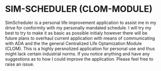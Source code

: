 # SIM-SCHEDULER (CLOM-MODULE)

SimScheduler is a personal life improvement application to assist me in my drive for conformity with my personally mandated schedule. I will try my best to try to make it as basic 
as possible initialy however there will be future plans to overhaul current application with means of communicating with ADA and the the general Centralized Life Optamization Module (CLOM).
This is a highly persnolized application for personal use and thus might lack certain industrial norms. If you notice anything and have any suggestions as to how I could improve the application. 
Please feel free to raise an issue.
